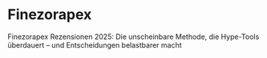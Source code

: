 # Finezorapex
Finezorapex Rezensionen 2025: Die unscheinbare Methode, die Hype-Tools überdauert – und Entscheidungen belastbarer macht
